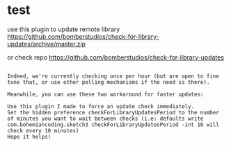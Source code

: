 # test
use this plugin to update remote library <https://github.com/bomberstudios/check-for-library-updates/archive/master.zip>

or check repo <https://github.com/bomberstudios/check-for-library-updates>

```

Indeed, we're currently checking once per hour (but are open to fine tune that, or use other polling mechanisms if the need is there).

Meanwhile, you can use these two workaround for faster updates:

Use this plugin I made to force an update check immediately.
Set the hidden preference checkForLibraryUpdatesPeriod to the number of minutes you want to wait between checks (i.e: defaults write com.bohemiancoding.sketch3 checkForLibraryUpdatesPeriod -int 10 will check every 10 minutes)
Hope it helps!

```
